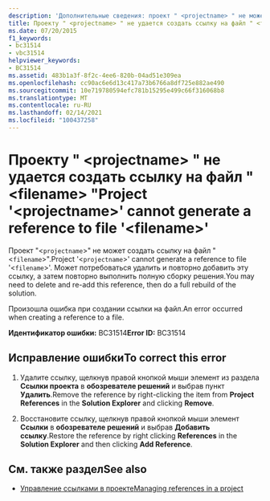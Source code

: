 ```yaml
---
description: 'Дополнительные сведения: проект " <projectname> " не может создать ссылку на файл " <filename> "'
title: Проекту " <projectname> " не удается создать ссылку на файл " <filename> "
ms.date: 07/20/2015
f1_keywords:
- bc31514
- vbc31514
helpviewer_keywords:
- BC31514
ms.assetid: 483b1a3f-8f2c-4ee6-820b-04ad51e309ea
ms.openlocfilehash: cc90ac6e6d13c417a73b6766a8df725e882ae490
ms.sourcegitcommit: 10e719780594efc781b15295e499c66f316068b8
ms.translationtype: MT
ms.contentlocale: ru-RU
ms.lasthandoff: 02/14/2021
ms.locfileid: "100437258"
---
```

# <a name="project-projectname-cannot-generate-a-reference-to-file-filename"></a><span data-ttu-id="6df2e-103">Проекту " \<projectname> " не удается создать ссылку на файл " \<filename> "</span><span class="sxs-lookup"><span data-stu-id="6df2e-103">Project '\<projectname>' cannot generate a reference to file '\<filename>'</span></span>

<span data-ttu-id="6df2e-104">Проект "<`projectname`>" не может создать ссылку на файл "<`filename`>".</span><span class="sxs-lookup"><span data-stu-id="6df2e-104">Project '<`projectname`>' cannot generate a reference to file '<`filename`>'.</span></span> <span data-ttu-id="6df2e-105">Может потребоваться удалить и повторно добавить эту ссылку, а затем повторно выполнить полную сборку решения.</span><span class="sxs-lookup"><span data-stu-id="6df2e-105">You may need to delete and re-add this reference, then do a full rebuild of the solution.</span></span>  
  
 <span data-ttu-id="6df2e-106">Произошла ошибка при создании ссылки на файл.</span><span class="sxs-lookup"><span data-stu-id="6df2e-106">An error occurred when creating a reference to a file.</span></span>  
  
 <span data-ttu-id="6df2e-107">**Идентификатор ошибки:** BC31514</span><span class="sxs-lookup"><span data-stu-id="6df2e-107">**Error ID:** BC31514</span></span>  
  
## <a name="to-correct-this-error"></a><span data-ttu-id="6df2e-108">Исправление ошибки</span><span class="sxs-lookup"><span data-stu-id="6df2e-108">To correct this error</span></span>  
  
1. <span data-ttu-id="6df2e-109">Удалите ссылку, щелкнув правой кнопкой мыши элемент из раздела **Ссылки проекта** в **обозревателе решений** и выбрав пункт **Удалить**.</span><span class="sxs-lookup"><span data-stu-id="6df2e-109">Remove the reference by right-clicking the item from **Project References** in the **Solution Explorer** and clicking **Remove**.</span></span>  
  
2. <span data-ttu-id="6df2e-110">Восстановите ссылку, щелкнув правой кнопкой мыши элемент **Ссылки** в **обозревателе решений** и выбрав **Добавить ссылку**.</span><span class="sxs-lookup"><span data-stu-id="6df2e-110">Restore the reference by right clicking **References** in the **Solution Explorer** and then clicking **Add Reference**.</span></span>  
  
## <a name="see-also"></a><span data-ttu-id="6df2e-111">См. также раздел</span><span class="sxs-lookup"><span data-stu-id="6df2e-111">See also</span></span>

- [<span data-ttu-id="6df2e-112">Управление ссылками в проекте</span><span class="sxs-lookup"><span data-stu-id="6df2e-112">Managing references in a project</span></span>](/visualstudio/ide/managing-references-in-a-project)
